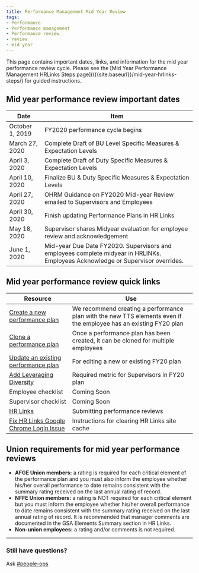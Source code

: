 ```yaml
---
title: Performance Management Mid Year Review
tags:
- Performance
- Performance management
- Performance review
- review
- mid year
---
```


This page contains important dates, links, and information for the mid year performance review cycle.  Please see the [Mid Year Performance Management HRLinks Steps page](({{site.baseurl}}/mid-year-hrlinks-steps/) for guided instructions.

## Mid year performance review important dates

Date | Item
-------|-------
October 1, 2019 | FY2020 performance cycle begins
March 27, 2020 | Complete Draft of BU Level Specific Measures & Expectation Levels
April 3, 2020 | Complete Draft of Duty Specific Measures & Expectation Levels
April 10, 2020 | Finalize BU & Duty Specific Measures & Expectation Levels
April 27, 2020 | OHRM Guidance on FY2020 Mid-year Review emailed to Supervisors and Employees
April 30, 2020 | Finish updating Performance Plans in HR Links
May 18, 2020 | Supervisor shares Midyear evaluation for employee review and acknowledgement
June 1, 2020 | Mid-year Due Date FY2020. Supervisors and employees complete midyear in HRLINKs.  Employees Acknowledge or Supervisor overrides.

## Mid year performance review quick links

Resource | Use
-------|--------
[Create a new performance plan](https://docs.google.com/document/d/1tqQVfc6LwY-NgJHsguw-CCKnviqRfCW4lq4X6h__j6I/edit#) | We recommend creating a performance plan with the new TTS elements even if the employee has an existing FY20 plan
[Clone a performance plan](https://docs.google.com/document/d/1zOBSSdFrNEU9dGEw5PMHqMDrN1wy8E0V8esrFYySVoc/edit#) | Once a performance plan has been created, it can be cloned for multiple employees
[Update an existing performance plan](https://docs.google.com/document/d/1zwMty7CRShtfsZuMOPheG18B9Vb1hZw1WrgvCNE1gRc/edit?usp=sharing) | For editing a new or existing FY20 plan
[Add Leveraging Diversity](https://docs.google.com/document/d/1LPe6rKUze_tA3OfHhRLUfLSQtY4m8d4J3k4OZq2oFcY/edit?usp=sharing) | Required metric for Supervisors in FY20 plan
Employee checklist | Coming Soon
Supervisor checklist | Coming Soon
[HR Links](https://corporateapps.gsa.gov/hr-links/) | Submitting performance reviews
[Fix HR Links Google Chrome Login Issue](https://docs.google.com/document/d/13j6e8bAVSWFSNNkqmU2hMfwXOCBsi49d_2EqvL3aKXE/edit?usp=sharing) | Instructions for clearing HR Links site cache

## Union requirements for mid year performance reviews

  * **AFGE Union members:** a rating is required for each critical element of the performance plan and you must also inform the employee whether his/her overall performance to date remains consistent with the summary rating received on the last annual rating of record.
  * **NFFE Union members:** a rating is NOT required for each critical element but you must inform the employee whether his/her overall performance to date remains consistent with the summary rating received on the last annual rating of record. It is recommended that manager comments are documented in the GSA Elements Summary section in HR Links.
  * **Non-union employees:** a rating and/or comments is not required.

--------------------------------------------------------------------------------

### Still have questions?

Ask [#people-ops](https://gsa-tts.slack.com/messages/people-ops)
